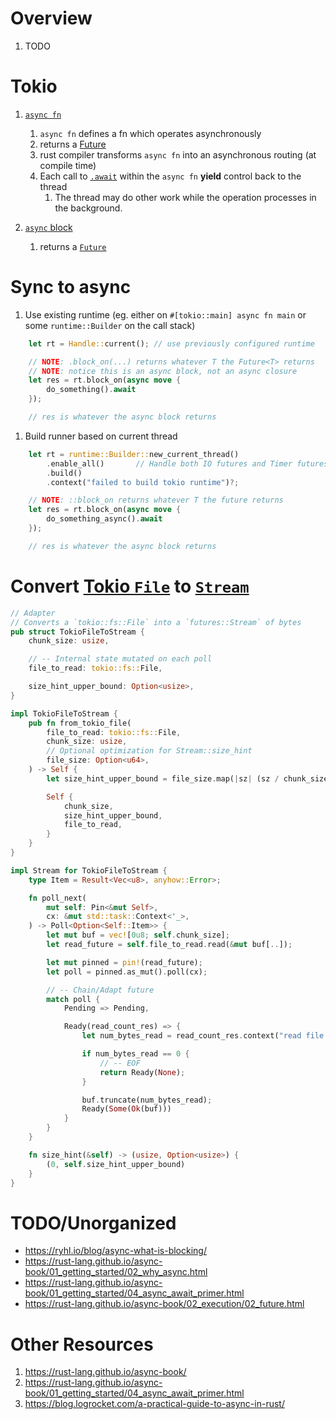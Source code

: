 # Overview

1. TODO

# Tokio

1. [`async fn`](https://doc.rust-lang.org/std/keyword.async.html)
    1. `async fn` defines a fn which operates asynchronously
    1. returns a [Future](https://doc.rust-lang.org/std/future/trait.Future.html)
    1. rust compiler transforms `async fn` into an asynchronous routing (at compile time)
    1. Each call to [`.await`](https://doc.rust-lang.org/std/keyword.await.html) within the `async fn` **yield** control back to the thread
        1. The thread may do other work while the operation processes in the background.

1. [`async` block](TODO)
    1. returns a [`Future`](TODO)


# Sync to async
1. Use existing runtime (eg. either on `#[tokio::main] async fn main` or some `runtime::Builder` on the call stack)
```rust
    let rt = Handle::current(); // use previously configured runtime

    // NOTE: .block_on(...) returns whatever T the Future<T> returns
    // NOTE: notice this is an async block, not an async closure
    let res = rt.block_on(async move {
        do_something().await
    });

    // res is whatever the async block returns
```

1. Build runner based on current thread
```rust
    let rt = runtime::Builder::new_current_thread()
        .enable_all()       // Handle both IO futures and Timer futures
        .build()
        .context("failed to build tokio runtime")?;

    // NOTE: ::block_on returns whatever T the future returns
    let res = rt.block_on(async move {
        do_something_async().await
    });

    // res is whatever the async block returns
```


# Convert [Tokio `File`](https://docs.rs/tokio/latest/tokio/fs/struct.File.html) to [`Stream`](https://docs.rs/futures/latest/futures/stream/trait.Stream.html)

```rust
// Adapter
// Converts a `tokio::fs::File` into a `futures::Stream` of bytes
pub struct TokioFileToStream {
    chunk_size: usize,

    // -- Internal state mutated on each poll
    file_to_read: tokio::fs::File,

    size_hint_upper_bound: Option<usize>,
}

impl TokioFileToStream {
    pub fn from_tokio_file(
        file_to_read: tokio::fs::File,
        chunk_size: usize,
        // Optional optimization for Stream::size_hint
        file_size: Option<u64>,
    ) -> Self {
        let size_hint_upper_bound = file_size.map(|sz| (sz / chunk_size as u64) as usize);

        Self {
            chunk_size,
            size_hint_upper_bound,
            file_to_read,
        }
    }
}

impl Stream for TokioFileToStream {
    type Item = Result<Vec<u8>, anyhow::Error>;

    fn poll_next(
        mut self: Pin<&mut Self>,
        cx: &mut std::task::Context<'_>,
    ) -> Poll<Option<Self::Item>> {
        let mut buf = vec![0u8; self.chunk_size];
        let read_future = self.file_to_read.read(&mut buf[..]);

        let mut pinned = pin!(read_future);
        let poll = pinned.as_mut().poll(cx);

        // -- Chain/Adapt future
        match poll {
            Pending => Pending,

            Ready(read_count_res) => {
                let num_bytes_read = read_count_res.context("read file failed")?;

                if num_bytes_read == 0 {
                    // -- EOF
                    return Ready(None);
                }

                buf.truncate(num_bytes_read);
                Ready(Some(Ok(buf)))
            }
        }
    }

    fn size_hint(&self) -> (usize, Option<usize>) {
        (0, self.size_hint_upper_bound)
    }
}
```


# TODO/Unorganized

- https://ryhl.io/blog/async-what-is-blocking/
- https://rust-lang.github.io/async-book/01_getting_started/02_why_async.html
- https://rust-lang.github.io/async-book/01_getting_started/04_async_await_primer.html
- https://rust-lang.github.io/async-book/02_execution/02_future.html

# Other Resources

1. https://rust-lang.github.io/async-book/
1. https://rust-lang.github.io/async-book/01_getting_started/04_async_await_primer.html
1. https://blog.logrocket.com/a-practical-guide-to-async-in-rust/
